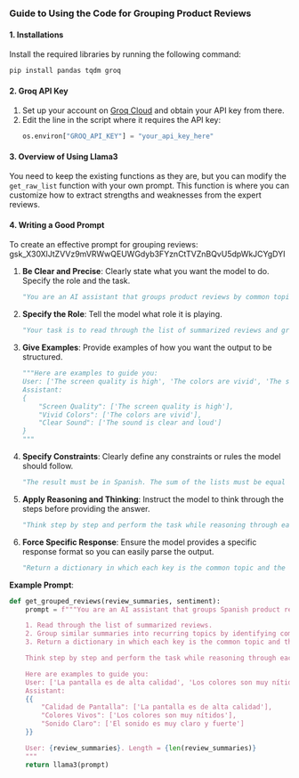 ### Guide to Using the Code for Grouping Product Reviews

#### 1. Installations
Install the required libraries by running the following command:
```bash
pip install pandas tqdm groq
```

#### 2. Groq API Key
1. Set up your account on [Groq Cloud](https://console.groq.com) and obtain your API key from there.
2. Edit the line in the script where it requires the API key:
   ```python
   os.environ["GROQ_API_KEY"] = "your_api_key_here"
   ```

#### 3. Overview of Using Llama3
You need to keep the existing functions as they are, but you can modify the `get_raw_list` function with your own prompt. This function is where you can customize how to extract strengths and weaknesses from the expert reviews.

#### 4. Writing a Good Prompt
To create an effective prompt for grouping reviews:
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
1. **Be Clear and Precise**:
   Clearly state what you want the model to do. Specify the role and the task.
   ```python
   "You are an AI assistant that groups product reviews by common topics."
   ```

2. **Specify the Role**:
   Tell the model what role it is playing.
   ```python
   "Your task is to read through the list of summarized reviews and group similar summaries into recurring topics by identifying common themes or aspects."
   ```

3. **Give Examples**:
   Provide examples of how you want the output to be structured.
   ```python
   """Here are examples to guide you:
   User: ['The screen quality is high', 'The colors are vivid', 'The sound is clear and loud']
   Assistant:
   {
       "Screen Quality": ['The screen quality is high'],
       "Vivid Colors": ['The colors are vivid'],
       "Clear Sound": ['The sound is clear and loud']
   }
   """
   ```

4. **Specify Constraints**:
   Clearly define any constraints or rules the model should follow.
   ```python
   "The result must be in Spanish. The sum of the lists must be equal to the total number of reviews."
   ```

5. **Apply Reasoning and Thinking**:
   Instruct the model to think through the steps before providing the answer.
   ```python
   "Think step by step and perform the task while reasoning through each of the above steps."
   ```

6. **Force Specific Response**:
   Ensure the model provides a specific response format so you can easily parse the output.
   ```python
   "Return a dictionary in which each key is the common topic and the value is a list of reviews that mention that topic."
   ```

**Example Prompt**:
```python
def get_grouped_reviews(review_summaries, sentiment):
    prompt = f"""You are an AI assistant that groups Spanish product reviews by common topics. Your task is to read through the list of summarized reviews and group similar summaries into recurring topics by identifying common themes or aspects. Follow these steps:

    1. Read through the list of summarized reviews.
    2. Group similar summaries into recurring topics by identifying common themes or aspects.
    3. Return a dictionary in which each key is the common topic and the value is a list of reviews that mention that topic. The result must be in Spanish. The sum of the lists must be equal to the total number of reviews (verify this before submitting your answer).

    Think step by step and perform the task while reasoning through each of the above steps.

    Here are examples to guide you:
    User: ['La pantalla es de alta calidad', 'Los colores son muy nítidos', 'El sonido es muy claro y fuerte']
    Assistant:
    {{
        "Calidad de Pantalla": ['La pantalla es de alta calidad'],
        "Colores Vivos": ['Los colores son muy nítidos'],
        "Sonido Claro": ['El sonido es muy claro y fuerte']
    }}

    User: {review_summaries}. Length = {len(review_summaries)}
    """
    return llama3(prompt)
```

